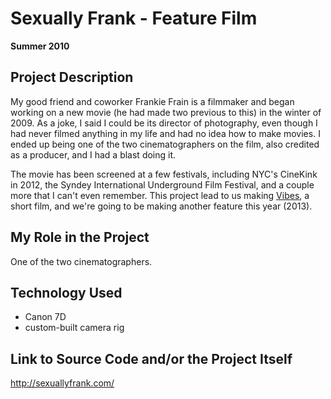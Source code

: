 # Sexually Frank - Feature Film

**Summer 2010**

## Project Description

My good friend and coworker Frankie Frain is a filmmaker and began working on a new movie (he had made two previous to this) in the winter of 2009. As a joke, I said I could be its director of photography, even though I had never filmed anything in my life and had no idea how to make movies. I ended up being one of the two cinematographers on the film, also credited as a producer, and I had a blast doing it.

The movie has been screened at a few festivals, including NYC's CineKink in 2012, the Syndey International Underground Film Festival, and a couple more that I can't even remember. This project lead to us making [Vibes](vibes.md), a short film, and we're going to be making another feature this year (2013).

## My Role in the Project

One of the two cinematographers.

## Technology Used

- Canon 7D
- custom-built camera rig

## Link to Source Code and/or the Project Itself

http://sexuallyfrank.com/